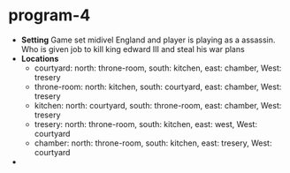 # program-4
* **Setting** Game set midivel England and player is playing as a assassin. Who is given job to kill king edward III and steal his war plans
* **Locations**
  - courtyard: north: throne-room, south: kitchen, east: chamber, West: tresery
  - throne-room: north: kitchen, south: courtyard, east: chamber, West: tresery
  - kitchen: north: courtyard, south: throne-room, east: chamber, West: tresery
  - tresery: north: throne-room, south: kitchen, east: west, West: courtyard
  - chamber: north: throne-room, south: kitchen, east: tresery, West: courtyard
*
